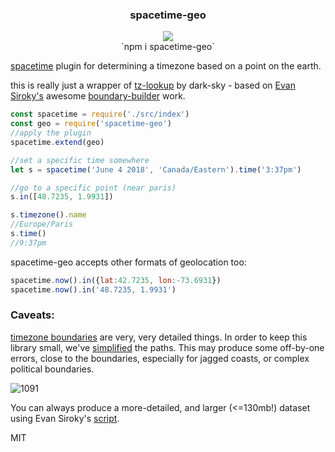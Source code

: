 <div align="center">
	<h3>spacetime-geo</h3>
	<a href="https://npmjs.org/package/spacetime-geo">
		<img src="https://img.shields.io/npm/v/spacetime-geo.svg?style=flat-square" />
	</a>
  <!-- <a href="https://www.codacy.com/app/spencerkelly86/sunday-driver">
    <img src="https://api.codacy.com/project/badge/grade/1b0f3874f43f4b8c87ac855bb69bca8f" />
  </a> -->
	<div>`npm i spacetime-geo`</div>
</div>
<p></p>

[spacetime](https://github.com/spencermountain/spacetime) plugin for determining a timezone based on a point on the earth.

this is really just a wrapper of [tz-lookup](https://github.com/darkskyapp/tz-lookup/) by dark-sky - based on [Evan Siroky's](http://www.evansiroky.com/) awesome [boundary-builder](https://github.com/evansiroky/timezone-boundary-builder/) work.


```js
const spacetime = require('./src/index')
const geo = require('spacetime-geo')
//apply the plugin
spacetime.extend(geo)

//set a specific time somewhere
let s = spacetime('June 4 2018', 'Canada/Eastern').time('3:37pm')

//go to a specific point (near paris)
s.in([48.7235, 1.9931])

s.timezone().name
//Europe/Paris
s.time()
//9:37pm
```

spacetime-geo accepts other formats of geolocation too:
```js
spacetime.now().in({lat:42.7235, lon:-73.6931})
spacetime.now().in('48.7235, 1.9931')
```

### Caveats:
[timezone boundaries](https://github.com/evansiroky/timezone-boundary-builder/) are very, very detailed things. In order to keep this library small, we've [simplified](http://mourner.github.io/simplify-js/) the paths. This may produce some off-by-one errors, close to the boundaries, especially for jagged coasts, or complex political boundaries.

![1091](https://user-images.githubusercontent.com/399657/41735400-9279263a-7557-11e8-9c57-6f993e410e00.png)

You can always produce a more-detailed, and larger (<=130mb!) dataset using Evan Siroky's [script](https://github.com/evansiroky/timezone-boundary-builder/).

MIT
